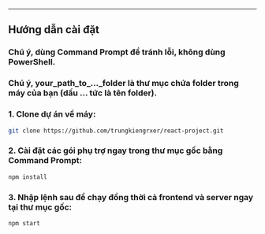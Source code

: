
---

## Hướng dẫn cài đặt

### Chú ý, dùng Command Prompt để tránh lỗi, không dùng PowerShell.
### Chú ý, your_path_to_..._folder là thư mục chứa folder trong máy của bạn (dấu ... tức là tên folder).

### 1. Clone dự án về máy:

```bash
git clone https://github.com/trungkiengrxer/react-project.git

```
### 2. Cài đặt các gói phụ trợ ngay trong thư mục gốc bằng Command Prompt:
```bash
npm install
```
### 3. Nhập lệnh sau để chạy đồng thời cả frontend và server ngay tại thư mục gốc:
```bash
npm start
```
